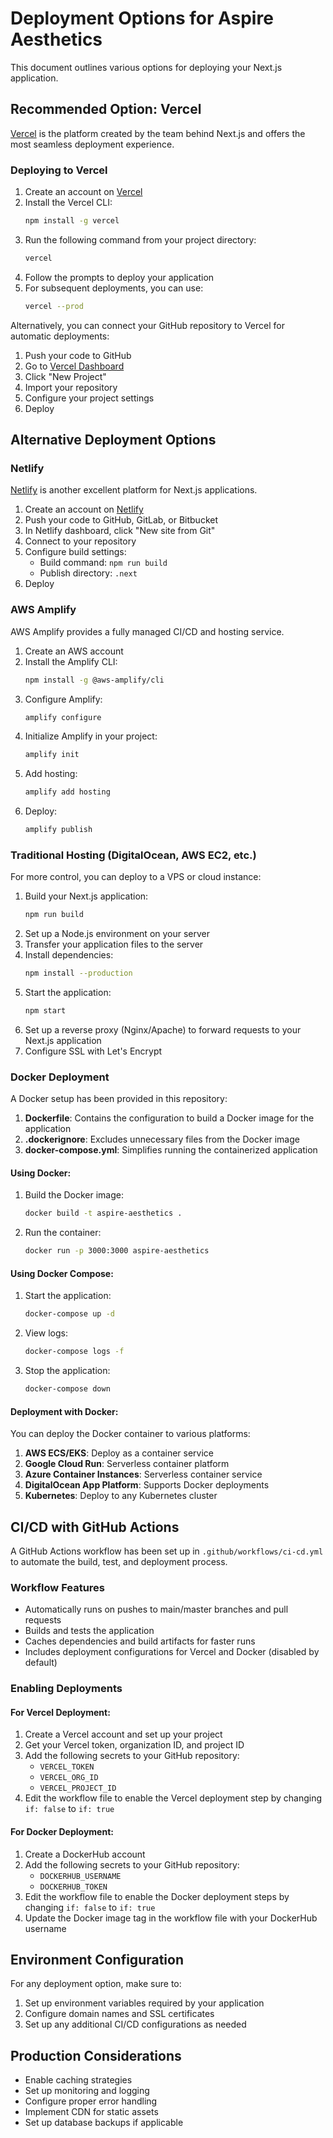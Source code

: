 # Deployment Options for Aspire Aesthetics

This document outlines various options for deploying your Next.js application.

## Recommended Option: Vercel

[Vercel](https://vercel.com) is the platform created by the team behind Next.js and offers the most seamless deployment experience.

### Deploying to Vercel

1. Create an account on [Vercel](https://vercel.com)
2. Install the Vercel CLI:
   ```bash
   npm install -g vercel
   ```
3. Run the following command from your project directory:
   ```bash
   vercel
   ```
4. Follow the prompts to deploy your application
5. For subsequent deployments, you can use:
   ```bash
   vercel --prod
   ```

Alternatively, you can connect your GitHub repository to Vercel for automatic deployments:

1. Push your code to GitHub
2. Go to [Vercel Dashboard](https://vercel.com/dashboard)
3. Click "New Project"
4. Import your repository
5. Configure your project settings
6. Deploy

## Alternative Deployment Options

### Netlify

[Netlify](https://netlify.com) is another excellent platform for Next.js applications.

1. Create an account on [Netlify](https://netlify.com)
2. Push your code to GitHub, GitLab, or Bitbucket
3. In Netlify dashboard, click "New site from Git"
4. Connect to your repository
5. Configure build settings:
   - Build command: `npm run build`
   - Publish directory: `.next`
6. Deploy

### AWS Amplify

AWS Amplify provides a fully managed CI/CD and hosting service.

1. Create an AWS account
2. Install the Amplify CLI:
   ```bash
   npm install -g @aws-amplify/cli
   ```
3. Configure Amplify:
   ```bash
   amplify configure
   ```
4. Initialize Amplify in your project:
   ```bash
   amplify init
   ```
5. Add hosting:
   ```bash
   amplify add hosting
   ```
6. Deploy:
   ```bash
   amplify publish
   ```

### Traditional Hosting (DigitalOcean, AWS EC2, etc.)

For more control, you can deploy to a VPS or cloud instance:

1. Build your Next.js application:
   ```bash
   npm run build
   ```
2. Set up a Node.js environment on your server
3. Transfer your application files to the server
4. Install dependencies:
   ```bash
   npm install --production
   ```
5. Start the application:
   ```bash
   npm start
   ```
6. Set up a reverse proxy (Nginx/Apache) to forward requests to your Next.js application
7. Configure SSL with Let's Encrypt

### Docker Deployment

A Docker setup has been provided in this repository:

1. **Dockerfile**: Contains the configuration to build a Docker image for the application
2. **.dockerignore**: Excludes unnecessary files from the Docker image
3. **docker-compose.yml**: Simplifies running the containerized application

#### Using Docker:

1. Build the Docker image:
   ```bash
   docker build -t aspire-aesthetics .
   ```
2. Run the container:
   ```bash
   docker run -p 3000:3000 aspire-aesthetics
   ```

#### Using Docker Compose:

1. Start the application:
   ```bash
   docker-compose up -d
   ```
2. View logs:
   ```bash
   docker-compose logs -f
   ```
3. Stop the application:
   ```bash
   docker-compose down
   ```

#### Deployment with Docker:

You can deploy the Docker container to various platforms:

1. **AWS ECS/EKS**: Deploy as a container service
2. **Google Cloud Run**: Serverless container platform
3. **Azure Container Instances**: Serverless container service
4. **DigitalOcean App Platform**: Supports Docker deployments
5. **Kubernetes**: Deploy to any Kubernetes cluster

## CI/CD with GitHub Actions

A GitHub Actions workflow has been set up in `.github/workflows/ci-cd.yml` to automate the build, test, and deployment process.

### Workflow Features

- Automatically runs on pushes to main/master branches and pull requests
- Builds and tests the application
- Caches dependencies and build artifacts for faster runs
- Includes deployment configurations for Vercel and Docker (disabled by default)

### Enabling Deployments

#### For Vercel Deployment:

1. Create a Vercel account and set up your project
2. Get your Vercel token, organization ID, and project ID
3. Add the following secrets to your GitHub repository:
   - `VERCEL_TOKEN`
   - `VERCEL_ORG_ID`
   - `VERCEL_PROJECT_ID`
4. Edit the workflow file to enable the Vercel deployment step by changing `if: false` to `if: true`

#### For Docker Deployment:

1. Create a DockerHub account
2. Add the following secrets to your GitHub repository:
   - `DOCKERHUB_USERNAME`
   - `DOCKERHUB_TOKEN`
3. Edit the workflow file to enable the Docker deployment steps by changing `if: false` to `if: true`
4. Update the Docker image tag in the workflow file with your DockerHub username

## Environment Configuration

For any deployment option, make sure to:

1. Set up environment variables required by your application
2. Configure domain names and SSL certificates
3. Set up any additional CI/CD configurations as needed

## Production Considerations

- Enable caching strategies
- Set up monitoring and logging
- Configure proper error handling
- Implement CDN for static assets
- Set up database backups if applicable
